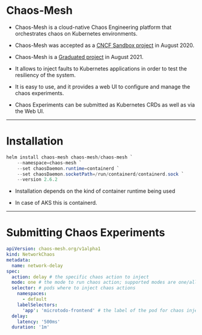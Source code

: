 # Chaos-Mesh

- Chaos-Mesh is a cloud-native Chaos Engineering platform that orchestrates chaos on Kubernetes environments.

- Chaos-Mesh was accepted as a [CNCF Sandbox project](https://www.cncf.io/blog/2020/08/05/cncf-to-host-chaos-mesh/) in August 2020.

- Chaos-Mesh is a [Graduated project](https://www.cncf.io/blog/2021/08/11/cncf-announces-chaos-mesh-graduation/) in August 2021.

- It allows to inject faults to Kubernetes applications in order to test the resiliency of the system.

- It is easy to use, and it provides a web UI to configure and manage the chaos experiments.

- Chaos Experiments can be submitted as Kubernetes CRDs as well as via the Web UI.


---

# Installation

```powershell
helm install chaos-mesh chaos-mesh/chaos-mesh `
    --namespace=chaos-mesh `
    --set chaosDaemon.runtime=containerd `
    --set chaosDaemon.socketPath=/run/containerd/containerd.sock `
    --version 2.6.2
```

- Installation depends on the kind of container runtime being used

- In case of AKS this is containerd.

---

# Submitting Chaos Experiments

```yaml
apiVersion: chaos-mesh.org/v1alpha1
kind: NetworkChaos
metadata:
  name: network-delay
spec:
  action: delay # the specific chaos action to inject
  mode: one # the mode to run chaos action; supported modes are one/all/fixed/fixed-percent/random-max-percent
  selector: # pods where to inject chaos actions
    namespaces:
      - default
    labelSelectors:
      'app': 'microtodo-frontend' # the label of the pod for chaos injection
  delay:
    latency: '500ms'
  duration: '1m'
```
